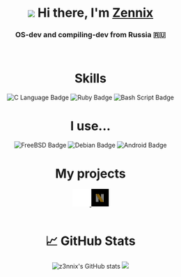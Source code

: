 <h1 align="center">
    <img src="https://github.com/blackcater/blackcater/raw/main/images/Hi.gif" height="32"/>
    Hi there, I'm <a href="https://z3nn1x.t.me" target="_blank">Zennix</a>
</h1>
<h3 align="center">OS-dev and compiling-dev from Russia 🇷🇺</h3> 
<br>
<h1 align="center">Skills</h1>
<div align="center">
    <img src="https://img.shields.io/badge/c-%2300599C.svg?style=for-the-badge&logo=c&logoColor=white" alt="C Language Badge">
    <img src="https://img.shields.io/badge/ruby-%23CC342D.svg?style=for-the-badge&logo=ruby&logoColor=white" alt="Ruby Badge">
    <img src="https://img.shields.io/badge/bash_script-%23121011.svg?style=for-the-badge&logo=gnu-bash&logoColor=white" alt="Bash Script Badge">
</div>
<h1 align="center">I use...</h1>
<div align="center">
    <img src="https://img.shields.io/badge/-FreeBSD-%23870000?style=for-the-badge&logo=freebsd&logoColor=white" alt="FreeBSD Badge">
    <img src="https://img.shields.io/badge/Debian-D70A53?style=for-the-badge&logo=debian&logoColor=white" alt="Debian Badge">
    <img src="https://img.shields.io/badge/Android-3DDC84?style=for-the-badge&logo=android&logoColor=white" alt="Android Badge">
</div>

<h1 align="center">My projects</h1>
<div align="center">
    <a href="https://github.com/z3nnix/juno-lang" target="_blank">
        <img src="https://raw.githubusercontent.com/z3nnix/z3nnix/main/juno-logo.png" width="40px" alt="Juno Logo">
    </a>
    <a href="https://github.com/z3nnix/novariaos" target="_blank">
        <img src="https://raw.githubusercontent.com/z3nnix/z3nnix/main/novaria-logo.jpg" width="40px" alt="Novaria Logo">
    </a>
</div>
<br>
<h1 align="center">📈 GitHub Stats</h1>
<div align="center">
    <img src="https://github-readme-stats.vercel.app/api?username=z3nnix&show_icons=true&theme=dark" alt="z3nnix's GitHub stats">
    <img src="https://github-readme-stats.vercel.app/api/top-langs/?username=z3nnix&&layout=compact&theme=dark">
</div>
